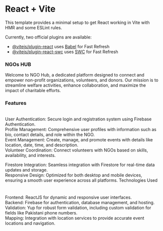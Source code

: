# React + Vite

This template provides a minimal setup to get React working in Vite with HMR and some ESLint rules.

Currently, two official plugins are available:

- [@vitejs/plugin-react](https://github.com/vitejs/vite-plugin-react/blob/main/packages/plugin-react/README.md) uses [Babel](https://babeljs.io/) for Fast Refresh
- [@vitejs/plugin-react-swc](https://github.com/vitejs/vite-plugin-react-swc) uses [SWC](https://swc.rs/) for Fast Refresh

<h3> NGOs HUB</h3> 
 <p> Welcome to NGO Hub, a dedicated platform designed to connect and empower non-profit organizations, volunteers, and donors. Our mission is to streamline welfare activities, enhance collaboration, and maximize the impact of charitable efforts.
</p>
 <h3>Features</h3>
 <br>
User Authentication: Secure login and registration system using Firebase Authentication.
<br>
Profile Management: Comprehensive user profiles with information such as bio, contact details, and role within the NGO.
<br>
Event Management: Create, manage, and promote events with details like location, date, time, and description.
<br>
Volunteer Coordination: Connect volunteers with NGOs based on skills, availability, and interests.
<br>

Firestore Integration: Seamless integration with Firestore for real-time data updates and storage.
<br>
Responsive Design: Optimized for both desktop and mobile devices, ensuring a smooth user experience across all platforms.
Technologies Used <h3></h3>
<br>
Frontend: ReactJS for dynamic and responsive user interfaces.
<br>
Backend: Firebase for authentication, database management, and hosting.
<br>
Validation: Yup for robust form validation, including custom validation for fields like Pakistani phone numbers.
<br>
Mapping: Integration with location services to provide accurate event locations and navigation.
